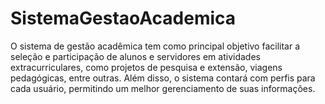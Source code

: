 # SistemaGestaoAcademica
O sistema de gestão acadêmica tem como principal objetivo facilitar a seleção e participação de alunos e servidores em atividades extracurriculares, como projetos de pesquisa e extensão, viagens pedagógicas, entre outras. Além disso, o sistema contará com perfis para cada usuário, permitindo um melhor gerenciamento de suas informações.
